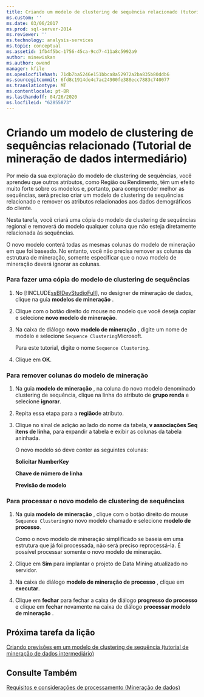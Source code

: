 ```yaml
---
title: Criando um modelo de clustering de sequência relacionado (tutorial de mineração de dados intermediário) | Microsoft Docs
ms.custom: ''
ms.date: 03/06/2017
ms.prod: sql-server-2014
ms.reviewer: ''
ms.technology: analysis-services
ms.topic: conceptual
ms.assetid: 1fb4f5bc-1756-45ca-9cd7-411a8c5992a9
author: minewiskan
ms.author: owend
manager: kfile
ms.openlocfilehash: 71db7ba5246e151bbca8a52972a2ba835b80ddb6
ms.sourcegitcommit: 6fd8c1914de4c7ac24900fe388ecc7883c740077
ms.translationtype: MT
ms.contentlocale: pt-BR
ms.lasthandoff: 04/26/2020
ms.locfileid: "62855873"
---
```

# <a name="creating-a-related-sequence-clustering-model-intermediate-data-mining-tutorial"></a>Criando um modelo de clustering de sequências relacionado (Tutorial de mineração de dados intermediário)
  Por meio da sua exploração do modelo de clustering de sequências, você aprendeu que outros atributos, como Região ou Rendimento, têm um efeito muito forte sobre os modelos e, portanto, para compreender melhor as sequências, será preciso criar um modelo de clustering de sequências relacionado e remover os atributos relacionados aos dados demográficos do cliente.  
  
 Nesta tarefa, você criará uma cópia do modelo de clustering de sequências regional e removerá do modelo qualquer coluna que não esteja diretamente relacionada às sequências.  
  
 O novo modelo conterá todas as mesmas colunas do modelo de mineração em que foi baseado. No entanto, você não precisa remover as colunas da estrutura de mineração, somente especificar que o novo modelo de mineração deverá ignorar as colunas.  
  
### <a name="to-make-a-copy-of-the-sequence-clustering-model"></a>Para fazer uma cópia do modelo de clustering de sequências  
  
1.  No [!INCLUDE[ssBIDevStudioFull](../includes/ssbidevstudiofull-md.md)], no designer de mineração de dados, clique na guia **modelos de mineração** .  
  
2.  Clique com o botão direito do mouse no modelo que você deseja copiar e selecione **novo modelo de mineração**.  
  
3.  Na caixa de diálogo **novo modelo de mineração** , digite um nome de modelo e selecione `Sequence Clustering`Microsoft.  
  
     Para este tutorial, digite o nome `Sequence Clustering`.  
  
4.  Clique em **OK**.  
  
### <a name="to-remove-columns-from-the-mining-model"></a>Para remover colunas do modelo de mineração  
  
1.  Na guia **modelo de mineração** , na coluna do novo modelo denominado clustering de sequência, clique na linha do atributo de **grupo renda** e selecione **ignorar**.  
  
2.  Repita essa etapa para a **região**de atributo.  
  
3.  Clique no sinal de adição ao lado do nome da tabela, **v associações Seq itens de linha**, para expandir a tabela e exibir as colunas da tabela aninhada.  
  
     O novo modelo só deve conter as seguintes colunas:  
  
     **Solicitar NumberKey**  
  
     **Chave de número de linha**  
  
     **Previsão de modelo**  
  
### <a name="to-process-the-new-sequence-clustering-model"></a>Para processar o novo modelo de clustering de sequências  
  
1.  Na guia **modelo de mineração** , clique com o botão direito do mouse `Sequence Clustering`no novo modelo chamado e selecione **modelo de processo**.  
  
     Como o novo modelo de mineração simplificado se baseia em uma estrutura que já foi processada, não será preciso reprocessá-la. É possível processar somente o novo modelo de mineração.  
  
2.  Clique em **Sim** para implantar o projeto de Data Mining atualizado no servidor.  
  
3.  Na caixa de diálogo **modelo de mineração de processo** , clique em **executar**.  
  
4.  Clique em **fechar** para fechar a caixa de diálogo **progresso do processo** e clique em **fechar** novamente na caixa de diálogo **processar modelo de mineração** .  
  
## <a name="next-task-in-lesson"></a>Próxima tarefa da lição  
 [Criando previsões em um modelo de clustering de sequência &#40;tutorial de mineração de dados intermediário&#41;](../../2014/tutorials/create-predictions-on-model-intermediate-data-mining-tutorial.md)  
  
## <a name="see-also"></a>Consulte Também  
 [Requisitos e considerações de processamento &#40;Mineração de dados&#41;](../../2014/analysis-services/data-mining/processing-requirements-and-considerations-data-mining.md)  
  
  
